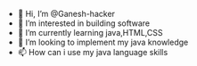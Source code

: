 - 👋 Hi, I’m @Ganesh-hacker
- 👀 I’m interested in building software
- 🌱 I’m currently learning java,HTML,CSS
- 💞️ I’m looking to implement my java knowledge
- 📫 How can i use my java language skills

<!---
Ganesh-hacker/Ganesh-hacker is a ✨ special ✨ repository because its `README.md` (this file) appears on your GitHub profile.
You can click the Preview link to take a look at your changes.
--->

